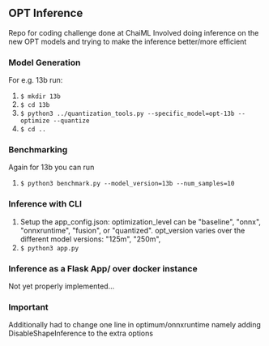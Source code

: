 ## OPT Inference
Repo for coding challenge done at ChaiML
Involved doing inference on the new OPT models and trying to make the inference better/more efficient

### Model Generation
For e.g. 13b run:
1. `$ mkdir 13b`
2. `$ cd 13b`
3. `$ python3 ../quantization_tools.py --specific_model=opt-13b --optimize --quantize`
4. `$ cd ..`

### Benchmarking
Again for 13b you can run
1. `$ python3 benchmark.py --model_version=13b --num_samples=10`

### Inference with CLI
1. Setup the app_config.json: optimization_level can be "baseline", "onnx", "onnxruntime", "fusion", or "quantized". opt_version varies over the different model versions: "125m", "250m", 
1. `$ python3 app.py`

### Inference as a Flask App/ over docker instance
Not yet properly implemented...

### Important
Additionally had to change one line in optimum/onnxruntime namely adding DisableShapeInference to the extra options